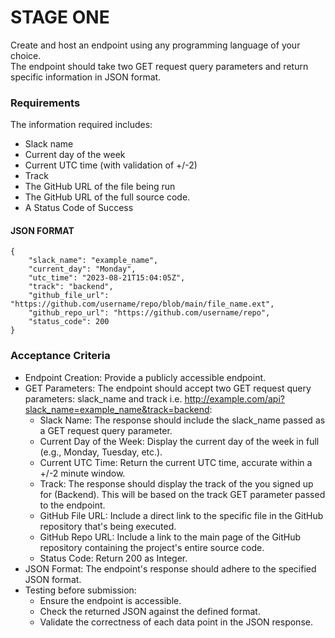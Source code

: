 # STAGE ONE

Create and host an endpoint using any programming language of your choice.  
The endpoint should take two GET request query parameters and return specific information in JSON format.

### Requirements

The information required includes:

- Slack name
- Current day of the week
- Current UTC time (with validation of +/-2)
- Track
- The GitHub URL of the file being run
- The GitHub URL of the full source code.
- A Status Code of Success

#### JSON FORMAT

```
{
    "slack_name": "example_name",
    "current_day": "Monday",
    "utc_time": "2023-08-21T15:04:05Z",
    "track": "backend",
    "github_file_url": "https://github.com/username/repo/blob/main/file_name.ext",
    "github_repo_url": "https://github.com/username/repo",
    "status_code": 200
}
```

### Acceptance Criteria

- Endpoint Creation: Provide a publicly accessible endpoint.
- GET Parameters: The endpoint should accept two GET request query parameters: slack_name and track i.e. http://example.com/api?slack_name=example_name&track=backend:
  - Slack Name: The response should include the slack_name passed as a GET request query parameter.
  - Current Day of the Week: Display the current day of the week in full (e.g., Monday, Tuesday, etc.).
  - Current UTC Time: Return the current UTC time, accurate within a +/-2 minute window.
  - Track: The response should display the track of the you signed up for (Backend). This will be based on the track GET parameter passed to the endpoint.
  - GitHub File URL: Include a direct link to the specific file in the GitHub repository that's being executed.
  - GitHub Repo URL: Include a link to the main page of the GitHub repository containing the project's entire source code.
  - Status Code: Return 200 as Integer.
- JSON Format: The endpoint's response should adhere to the specified JSON format.
- Testing before submission:
  - Ensure the endpoint is accessible.
  - Check the returned JSON against the defined format.
  - Validate the correctness of each data point in the JSON response.
